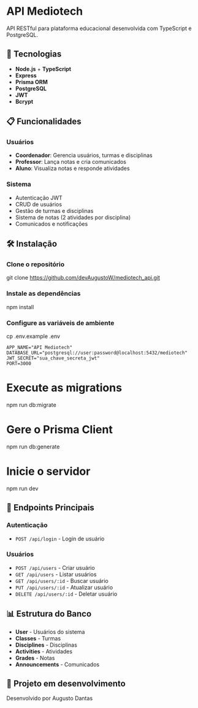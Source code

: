 # API Mediotech

API RESTful para plataforma educacional desenvolvida com TypeScript e PostgreSQL.

## 🚀 Tecnologias

- **Node.js** + **TypeScript**
- **Express** 
- **Prisma ORM** 
- **PostgreSQL** 
- **JWT** 
- **Bcrypt** 

## 📋 Funcionalidades

### Usuários
- **Coordenador**: Gerencia usuários, turmas e disciplinas
- **Professor**: Lança notas e cria comunicados
- **Aluno**: Visualiza notas e responde atividades

### Sistema
- Autenticação JWT
- CRUD de usuários
- Gestão de turmas e disciplinas
- Sistema de notas (2 atividades por disciplina)
- Comunicados e notificações

## 🛠️ Instalação

### Clone o repositório
git clone https://github.com/devAugustoW/mediotech_api.git

### Instale as dependências
npm install

### Configure as variáveis de ambiente
cp .env.example .env

```env
APP_NAME="API Mediotech"
DATABASE_URL="postgresql://user:password@localhost:5432/mediotech"
JWT_SECRET="sua_chave_secreta_jwt"
PORT=3000
```

# Execute as migrations
npm run db:migrate

# Gere o Prisma Client
npm run db:generate

# Inicie o servidor
npm run dev

## 🔗 Endpoints Principais

### Autenticação
- `POST /api/login` - Login de usuário

### Usuários
- `POST /api/users` - Criar usuário
- `GET /api/users` - Listar usuários
- `GET /api/users/:id` - Buscar usuário
- `PUT /api/users/:id` - Atualizar usuário
- `DELETE /api/users/:id` - Deletar usuário

## 📊 Estrutura do Banco

- **User** - Usuários do sistema
- **Classes** - Turmas
- **Disciplines** - Disciplinas
- **Activities** - Atividades
- **Grades** - Notas
- **Announcements** - Comunicados

## 📄 Projeto em desenvolvimento

Desenvolvido por Augusto Dantas
